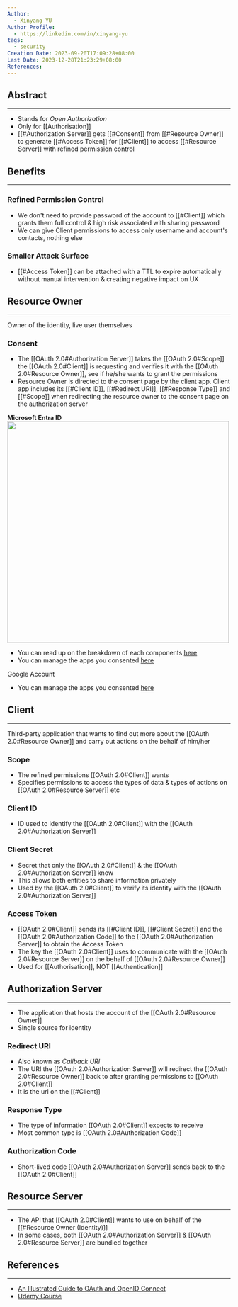 ```yaml
---
Author:
  - Xinyang YU
Author Profile:
  - https://linkedin.com/in/xinyang-yu
tags:
  - security
Creation Date: 2023-09-20T17:09:28+08:00
Last Date: 2023-12-28T21:23:29+08:00
References: 
---
```

## Abstract
---
- Stands for *Open Authorization*
- Only for [[Authorisation]]
- [[#Authorization Server]] gets [[#Consent]] from [[#Resource Owner]] to generate [[#Access Token]] for [[#Client]] to access [[#Resource Server]] with refined permission control


## Benefits
---
### Refined Permission Control
- We don't need to provide password of the account to [[#Client]] which grants them full control & high risk associated with sharing password 
- We can give Client permissions to access only username and account's contacts, nothing else

### Smaller Attack Surface
- [[#Access Token]] can be attached with a TTL to expire automatically without manual intervention & creating negative impact on UX



## Resource Owner
---
Owner of the identity, live user themselves
### Consent
- The [[OAuth 2.0#Authorization Server]] takes the [[OAuth 2.0#Scope]] the [[OAuth 2.0#Client]] is requesting and verifies it with the [[OAuth 2.0#Resource Owner]], see if he/she wants to grant the permissions
- Resource Owner is directed to the consent page by the client app. Client app includes its [[#Client ID]], [[#Redirect URI]], [[#Response Type]] and [[#Scope]] when redirecting the resource owner to the consent page on the authorization server

**Microsoft Entra ID**
<img src="https://learn.microsoft.com/en-us/entra/identity-platform/media/application-consent-experience/consent_prompt.png" style="height:500px">
- You can read up on the breakdown of each components [here](https://learn.microsoft.com/en-us/entra/identity-platform/application-consent-experience#building-blocks-of-the-consent-prompt)
- You can manage the apps you consented [here](https://myapps.microsoft.com/)

Google Account
- You can manage the apps you consented [here](https://myaccount.google.com/connections)

## Client
---
Third-party application that wants to find out more about the [[OAuth 2.0#Resource Owner]] and carry out actions on the behalf of him/her
### Scope
- The refined permissions [[OAuth 2.0#Client]] wants
- Specifies permissions to access the types of data & types of actions on [[OAuth 2.0#Resource Server]] etc

### Client ID
- ID used to identify the [[OAuth 2.0#Client]] with the [[OAuth 2.0#Authorization Server]]

### Client Secret 
- Secret that only the [[OAuth 2.0#Client]] & the [[OAuth 2.0#Authorization Server]] know
- This allows both entities to share information privately 
- Used by the [[OAuth 2.0#Client]] to verify its identity with the [[OAuth 2.0#Authorization Server]]
### Access Token
- [[OAuth 2.0#Client]] sends its [[#Client ID]], [[#Client Secret]] and the [[OAuth 2.0#Authorization Code]] to the [[OAuth 2.0#Authorization Server]] to obtain the Access Token
- The key the [[OAuth 2.0#Client]] uses to communicate with the [[OAuth 2.0#Resource Server]] on the behalf of [[OAuth 2.0#Resource Owner]]
- Used for [[Authorisation]], NOT [[Authentication]]


## Authorization Server
---
- The application that hosts the account of the  [[OAuth 2.0#Resource Owner]] 
- Single source for identity 
### Redirect URI
- Also known as *Callback URI*
- The URI the  [[OAuth 2.0#Authorization Server]] will redirect the  [[OAuth 2.0#Resource Owner]] back to after granting permissions to  [[OAuth 2.0#Client]]
- It is the url on the [[#Client]]
### Response Type
- The type of information [[OAuth 2.0#Client]] expects to receive
- Most common type is [[OAuth 2.0#Authorization Code]]
### Authorization Code
- Short-lived code [[OAuth 2.0#Authorization Server]] sends back to the [[OAuth 2.0#Client]]

## Resource Server
---
- The API that  [[OAuth 2.0#Client]] wants to use on behalf of the  [[#Resource Owner (Identity)]]
- In some cases, both  [[OAuth 2.0#Authorization Server]] &  [[OAuth 2.0#Resource Server]] are bundled together


## References
---
- [An Illustrated Guide to OAuth and OpenID Connect](https://www.youtube.com/watch?v=t18YB3xDfXI&t=44s)
- [Udemy Course](https://nlbsg.udemy.com/course/oauth-2-simplified/learn/lecture/23715618#overview)
